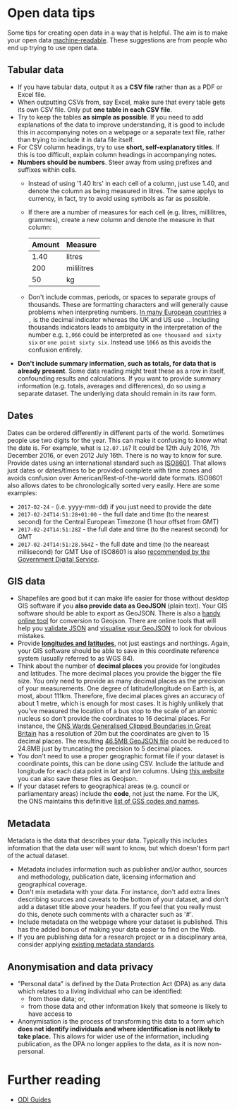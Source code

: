 # Open data tips
Some tips for creating open data in a way that is helpful. The aim is to make your open data [machine-readable](http://opendatahandbook.org/glossary/en/terms/machine-readable/). These suggestions are from people who end up trying to use open data.

## Tabular data
* If you have tabular data, output it as a **CSV file** rather than as a PDF or Excel file.
* When outputting CSVs from, say Excel, make sure that every table gets its own CSV file. Only put **one table in each CSV file**.
* Try to keep the tables **as simple as possible**. If you need to add explanations of the data to improve understanding, it is good to include this in accompanying notes on a webpage or a separate text file, rather than trying to include it in data file itself.
* For CSV column headings, try to use **short, self-explanatory titles**. If this is too difficult, explain column headings in accompanying notes.
* **Numbers should be numbers**. Steer away from using prefixes and suffixes within cells.
  * Instead of using '1.40 ltrs' in each cell of a column, just use 1.40, and denote the column as being measured in litres. The same applys to currency, in fact, try to avoid using symbols as far as possible.
  * If there are a number of measures for each cell (e.g. litres, millilitres, grammes), create a new column and denote the measure in that column:

    | Amount | Measure    |
    |--------|------------|
    | 1.40   | litres     |
    | 200    | mililitres |
    | 50     | kg         |
  * Don't include commas, periods, or spaces to separate groups of thousands. These are formatting characters and will generally cause problems when interpreting numbers. [In many European countries](https://docs.oracle.com/cd/E19455-01/806-0169/overview-9/index.html) a `,` is the decimal indicator whereas the UK and US use `.`. Including thousands indicators leads to ambiguity in the interpretation of the number e.g. `1,066` could be interpreted as `one thousand and sixty six` or `one point sixty six`. Instead use `1066` as this avoids the confusion entirely.
* **Don't include summary information, such as totals, for data that is already present**. Some data reading might treat these as a row in itself, confounding results and calculations. If you want to provide summary information (e.g. totals, averages and differences), do so using a separate dataset. The underlying data should remain in its raw form.

## Dates
Dates can be ordered differently in different parts of the world. Sometimes people use two digits for the year. This can make it confusing to know what the date is. For example, what is `12.07.16`? It could be 12th July 2016, 7th December 2016, or even 2012 July 16th. There is no way to know for sure. Provide dates using an international standard such as [ISO8601](https://en.wikipedia.org/wiki/ISO_8601). That allows just dates or dates/times to be provided complete with time zones and avoids confusion over American/Rest-of-the-world date formats. ISO8601 also allows dates to be chronologically sorted very easily. Here are some examples:
   * `2017-02-24` - (i.e. yyyy-mm-dd) if you just need to provide the date
   * `2017-02-24T14:51:28+01:00` - the full date and time (to the nearest second) for the Central European Timezone (1 hour offset from GMT)
   * `2017-02-24T14:51:28Z` - the full date and time (to the nearest second) for GMT
   * `2017-02-24T14:51:28.564Z` - the full date and time (to the neareast millisecond) for GMT
Use of ISO8601 is also [recommended by the Government Digital Service](https://www.gov.uk/government/publications/open-standards-for-government/date-times-and-time-stamps-standard).


## GIS data
* Shapefiles are good but it can make life easier for those without desktop GIS software if you **also provide data as GeoJSON** (plain text). Your GIS software should be able to export as GeoJSON. There is also a [handy online tool](http://www.mapshaper.org/) for conversion to Geojson. There are online tools that will help you [validate JSON](https://jsonlint.com/) and [visualise your GeoJSON](http://geojsonlint.com/) to look for obvious mistakes.
* Provide **[longitudes and latitudes](https://en.wikipedia.org/wiki/Decimal_degrees)**, not just eastings and northings. Again, your GIS software should be able to save in this coordinate reference system (usually referred to as WGS 84).
* Think about the number of **decimal places** you provide for longitudes and latitudes. The more decimal places you provide the bigger the file size. You only need to provide as many decimal places as the precision of your measurements. One degree of latitude/longitude on Earth is, at most, about 111km. Therefore, five decimal places gives an accuracy of about 1 metre, which is enough for most cases. It is highly unlikely that you’ve measured the location of a bus stop to the scale of an atomic nucleus so don’t provide the coordinates to 16 decimal places. For instance, the [ONS Wards Generalised Clipped Boundaries in Great Britain](http://geoportal.statistics.gov.uk/datasets/afcc88affe5f450e9c03970b237a7999_2) has a resolution of 20m but the coordinates are given to 15 decimal places. The resulting [46.5MB GeoJSON file](http://geoportal.statistics.gov.uk/datasets/afcc88affe5f450e9c03970b237a7999_2.geojson) could be reduced to 24.8MB just by truncating the precision to 5 decimal places.
* You don't need to use a proper geographic format file if your dataset is coordinate points, this can be done using CSV. Include the latitude and longitude for each data point in *lat* and *lon* columns. Using [this website](http://geojson.io) you can also save these files as Geojson.
* If your dataset refers to geographical areas (e.g. council or parliamentary areas) include the **code**, not just the name. For the UK, the ONS maintains this definitive [list of GSS codes and names](https://www.ons.gov.uk/methodology/geography/geographicalproducts/namescodesandlookups/namesandcodeslistings).

## Metadata
Metadata is the data that describes your data. Typically this includes information that the data user will want to know, but which doesn't form part of the actual dataset.
* Metadata includes information such as publisher and/or author, sources and methodology, publication date, licensing information and geographical coverage.
* Don't mix metadata with your data. For instance, don't add extra lines describing sources and caveats to the bottom of your dataset, and don't add a dataset title above your headers. If you feel that you really must do this, denote such comments with a character such as '#'.
* Include metadata on the webpage where your dataset is published. This has the added bonus of making your data easier to find on the Web.
* If you are publishing data for a research project or in a disciplinary area, consider applying [existing metadata standards](http://www.dcc.ac.uk/drupal/resources/metadata-standards).

## Anonymisation and data privacy
* "Personal data" is defined by the Data Protection Act (DPA) as any data which relates to a living individual who can be identified:
    * from those data; or,
    * from those data and other information likely that someone is likely to have access to
* Anonymisation is the process of transforming this data to a form which **does not identify individuals and where identification is not likely to take place.** This allows for wider use of the information, including publication, as the DPA no longer applies to the data, as it is now non-personal.

# Further reading
* [ODI Guides](http://theodi.org/guides)
